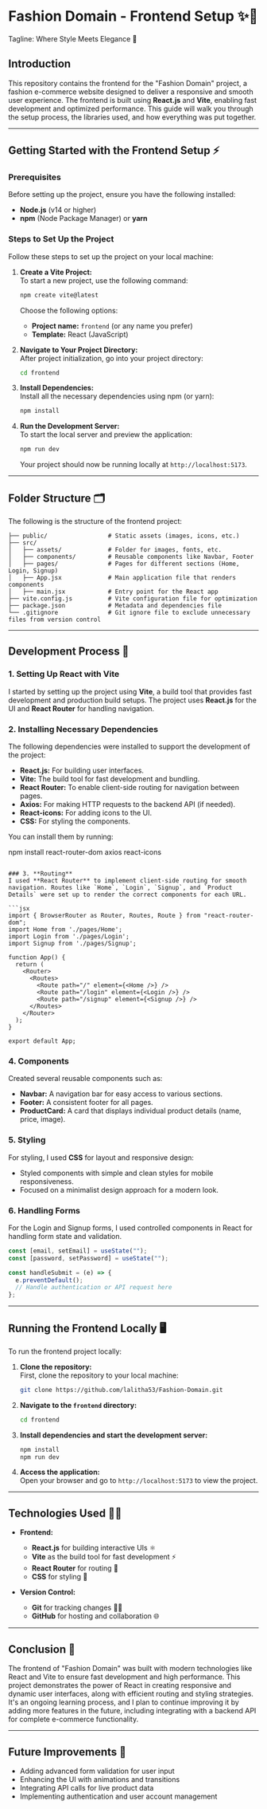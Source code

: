 # Fashion Domain - Frontend Setup ✨👗  
Tagline: Where Style Meets Elegance 💫  

## Introduction  
This repository contains the frontend for the "Fashion Domain" project, a fashion e-commerce website designed to deliver a responsive and smooth user experience. The frontend is built using **React.js** and **Vite**, enabling fast development and optimized performance. This guide will walk you through the setup process, the libraries used, and how everything was put together.

---

## Getting Started with the Frontend Setup ⚡  

### Prerequisites  
Before setting up the project, ensure you have the following installed:
- **Node.js** (v14 or higher)  
- **npm** (Node Package Manager) or **yarn**  

### Steps to Set Up the Project  
Follow these steps to set up the project on your local machine:

1. **Create a Vite Project:**  
   To start a new project, use the following command:
   ```bash
   npm create vite@latest
   ```
   Choose the following options:
   - **Project name:** `frontend` (or any name you prefer)
   - **Template:** React (JavaScript)

2. **Navigate to Your Project Directory:**  
   After project initialization, go into your project directory:
   ```bash
   cd frontend
   ```

3. **Install Dependencies:**  
   Install all the necessary dependencies using npm (or yarn):
   ```bash
   npm install
   ```

4. **Run the Development Server:**  
   To start the local server and preview the application:
   ```bash
   npm run dev
   ```
   Your project should now be running locally at `http://localhost:5173`.

---

## Folder Structure 🗂️  
The following is the structure of the frontend project:

```plaintext
├── public/                 # Static assets (images, icons, etc.)
├── src/                    
│   ├── assets/             # Folder for images, fonts, etc.
│   ├── components/         # Reusable components like Navbar, Footer
│   ├── pages/              # Pages for different sections (Home, Login, Signup)
│   ├── App.jsx             # Main application file that renders components
│   ├── main.jsx            # Entry point for the React app
├── vite.config.js          # Vite configuration file for optimization
├── package.json            # Metadata and dependencies file
└── .gitignore              # Git ignore file to exclude unnecessary files from version control
```

---

## Development Process 🚀  

### 1. **Setting Up React with Vite**  
I started by setting up the project using **Vite**, a build tool that provides fast development and production build setups. The project uses **React.js** for the UI and **React Router** for handling navigation.

### 2. **Installing Necessary Dependencies**  
The following dependencies were installed to support the development of the project:

- **React.js:** For building user interfaces.
- **Vite:** The build tool for fast development and bundling.
- **React Router:** To enable client-side routing for navigation between pages.
- **Axios:** For making HTTP requests to the backend API (if needed).
- **React-icons:** For adding icons to the UI.
- **CSS:** For styling the components.

You can install them by running:

npm install react-router-dom axios react-icons
```

### 3. **Routing**  
I used **React Router** to implement client-side routing for smooth navigation. Routes like `Home`, `Login`, `Signup`, and `Product Details` were set up to render the correct components for each URL.

```jsx
import { BrowserRouter as Router, Routes, Route } from "react-router-dom";
import Home from './pages/Home';
import Login from './pages/Login';
import Signup from './pages/Signup';

function App() {
  return (
    <Router>
      <Routes>
        <Route path="/" element={<Home />} />
        <Route path="/login" element={<Login />} />
        <Route path="/signup" element={<Signup />} />
      </Routes>
    </Router>
  );
}

export default App;
```

### 4. **Components**  
Created several reusable components such as:
- **Navbar:** A navigation bar for easy access to various sections.
- **Footer:** A consistent footer for all pages.
- **ProductCard:** A card that displays individual product details (name, price, image).

### 5. **Styling**  
For styling, I used **CSS** for layout and responsive design:
- Styled components with simple and clean styles for mobile responsiveness.
- Focused on a minimalist design approach for a modern look.

### 6. **Handling Forms**  
For the Login and Signup forms, I used controlled components in React for handling form state and validation. 

```jsx
const [email, setEmail] = useState("");
const [password, setPassword] = useState("");

const handleSubmit = (e) => {
  e.preventDefault();
  // Handle authentication or API request here
};
```

---

## Running the Frontend Locally 🖥️  

To run the frontend project locally:

1. **Clone the repository:**  
   First, clone the repository to your local machine:
   ```bash
   git clone https://github.com/lalitha53/Fashion-Domain.git
   ```

2. **Navigate to the `frontend` directory:**  
   ```bash
   cd frontend
   ```

3. **Install dependencies and start the development server:**  
   ```bash
   npm install
   npm run dev
   ```

4. **Access the application:**  
   Open your browser and go to `http://localhost:5173` to view the project.

---

## Technologies Used 🧑‍💻  

- **Frontend:**  
  - **React.js** for building interactive UIs ⚛️  
  - **Vite** as the build tool for fast development ⚡  
  - **React Router** for routing 🔄  
  - **CSS** for styling 🎨  

- **Version Control:**  
  - **Git** for tracking changes 🧑‍💻  
  - **GitHub** for hosting and collaboration 🌐  

---

## Conclusion 🎉  
The frontend of "Fashion Domain" was built with modern technologies like React and Vite to ensure fast development and high performance. This project demonstrates the power of React in creating responsive and dynamic user interfaces, along with efficient routing and styling strategies. It's an ongoing learning process, and I plan to continue improving it by adding more features in the future, including integrating with a backend API for complete e-commerce functionality.

---

## Future Improvements 🔮  
- Adding advanced form validation for user input  
- Enhancing the UI with animations and transitions  
- Integrating API calls for live product data  
- Implementing authentication and user account management  
```
